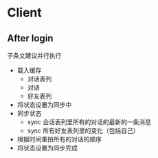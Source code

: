 # Client

## After login

子条文建议并行执行

- 载入缓存
  - 对话表列
  - 对话
  - 好友表列
- 将状态设置为同步中
- 同步状态
  - sync 会话表列里所有的对话的最新的一条消息
  - sync 所有好友表列里的变化（包括自己）
- 根据时间重拍所有的对话的顺序
- 将状态设置为同步完成
